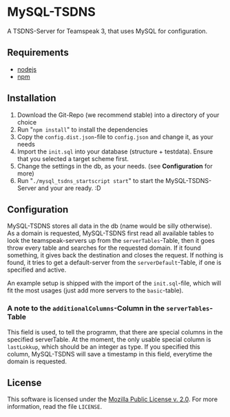 MySQL-TSDNS
===========
A TSDNS-Server for Teamspeak 3, that uses MySQL for configuration.

Requirements
------------
 - [nodejs](http://nodejs.org/)
 - [npm](https://npmjs.org)


Installation
------------
 1. Download the Git-Repo (we recommend stable) into a directory of your choice
 2. Run "`npm install`" to install the dependencies
 3. Copy the `config.dist.json`-file to ``config.json``
 and change it, as your needs
 4. Import the `init.sql` into your database (structure + testdata). Ensure that you selected a target scheme first.
 5. Change the settings in the db, as your needs. (see **Configuration** for more)
 6. Run "`./mysql_tsdns_startscript start`" to start the MySQL-TSDNS-Server and your are ready. :D

Configuration
-------------
MySQL-TSDNS stores all data in the db (name would be silly otherwise).  
As a domain is requested, MySQL-TSDNS first read all available tables to look the teamspeak-servers up from the `serverTables`-Table, then it goes throw every table and searches for the requested domain. If it found something, it gives back the destination and closes the request. If nothing is found, it tries to get a default-server from the `serverDefault`-Table, if one is specified and active.

An example setup is shipped with the import of the `init.sql`-file, which will fit the most usages (just add more servers to the `basic`-table).

### A note to the `additionalColumns`-Column in the `serverTables`-Table
This field is used, to tell the programm, that there are special columns in the specified serverTable.
At the moment, the only usable special column is `lastLokkup`, which should be an integer as type.
If you specified this column, MySQL-TSDNS will save a timestamp in this field, everytime the domain is requested.

License
-------
This software is licensed under the [Mozilla Public License v. 2.0](http://mozilla.org/MPL/2.0/). For more information, read the file `LICENSE`.